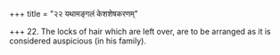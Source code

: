 +++
title = "२२ यथामङ्गलं केशशेषकरणम्"

+++
22. The locks of hair which are left over, are to be arranged as it is considered auspicious (in his family).
